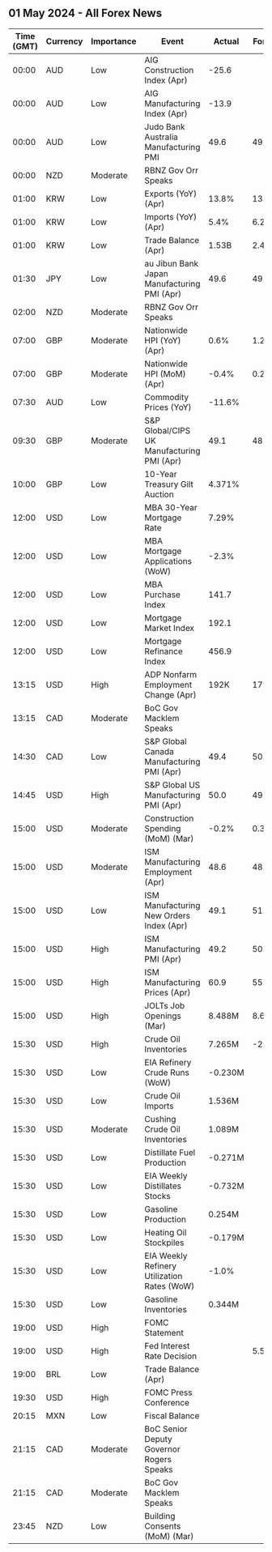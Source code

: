 ## 01 May 2024 - All Forex News

| Time (GMT) | Currency | Importance | Event | Actual | Forecast | Previous |
|------|----------|------------|-------|--------|----------|----------|
| 00:00 | AUD | Low | AIG Construction Index (Apr) | -25.6 |  | -12.9 |
| 00:00 | AUD | Low | AIG Manufacturing Index (Apr) | -13.9 |  | -7.0 |
| 00:00 | AUD | Low | Judo Bank Australia Manufacturing PMI | 49.6 | 49.9 | 47.3 |
| 00:00 | NZD | Moderate | RBNZ Gov Orr Speaks |  |  |  |
| 01:00 | KRW | Low | Exports (YoY) (Apr) | 13.8% | 13.7% | 3.1% |
| 01:00 | KRW | Low | Imports (YoY) (Apr) | 5.4% | 6.2% | -12.3% |
| 01:00 | KRW | Low | Trade Balance (Apr) | 1.53B | 2.41B | 4.29B |
| 01:30 | JPY | Low | au Jibun Bank Japan Manufacturing PMI (Apr) | 49.6 | 49.9 | 48.2 |
| 02:00 | NZD | Moderate | RBNZ Gov Orr Speaks |  |  |  |
| 07:00 | GBP | Moderate | Nationwide HPI (YoY) (Apr) | 0.6% | 1.2% | 1.6% |
| 07:00 | GBP | Moderate | Nationwide HPI (MoM) (Apr) | -0.4% | 0.2% | -0.2% |
| 07:30 | AUD | Low | Commodity Prices (YoY) | -11.6% |  | -15.3% |
| 09:30 | GBP | Moderate | S&P Global/CIPS UK Manufacturing PMI (Apr) | 49.1 | 48.7 | 50.3 |
| 10:00 | GBP | Low | 10-Year Treasury Gilt Auction | 4.371% |  | 4.015% |
| 12:00 | USD | Low | MBA 30-Year Mortgage Rate | 7.29% |  | 7.24% |
| 12:00 | USD | Low | MBA Mortgage Applications (WoW) | -2.3% |  | -2.7% |
| 12:00 | USD | Low | MBA Purchase Index | 141.7 |  | 144.2 |
| 12:00 | USD | Low | Mortgage Market Index | 192.1 |  | 196.7 |
| 12:00 | USD | Low | Mortgage Refinance Index | 456.9 |  | 472.7 |
| 13:15 | USD | High | ADP Nonfarm Employment Change (Apr) | 192K | 179K | 208K |
| 13:15 | CAD | Moderate | BoC Gov Macklem Speaks |  |  |  |
| 14:30 | CAD | Low | S&P Global Canada Manufacturing PMI (Apr) | 49.4 | 50.2 | 49.8 |
| 14:45 | USD | High | S&P Global US Manufacturing PMI (Apr) | 50.0 | 49.9 | 51.9 |
| 15:00 | USD | Moderate | Construction Spending (MoM) (Mar) | -0.2% | 0.3% | -0.3% |
| 15:00 | USD | Moderate | ISM Manufacturing Employment (Apr) | 48.6 | 48.2 | 47.4 |
| 15:00 | USD | Low | ISM Manufacturing New Orders Index (Apr) | 49.1 | 51.0 | 51.4 |
| 15:00 | USD | High | ISM Manufacturing PMI (Apr) | 49.2 | 50.0 | 50.3 |
| 15:00 | USD | High | ISM Manufacturing Prices (Apr) | 60.9 | 55.5 | 55.8 |
| 15:00 | USD | High | JOLTs Job Openings (Mar) | 8.488M | 8.680M | 8.813M |
| 15:30 | USD | High | Crude Oil Inventories | 7.265M | -2.300M | -6.368M |
| 15:30 | USD | Low | EIA Refinery Crude Runs (WoW) | -0.230M |  | -0.042M |
| 15:30 | USD | Low | Crude Oil Imports | 1.536M |  | -0.417M |
| 15:30 | USD | Moderate | Cushing Crude Oil Inventories | 1.089M |  | -0.659M |
| 15:30 | USD | Low | Distillate Fuel Production | -0.271M |  | 0.178M |
| 15:30 | USD | Low | EIA Weekly Distillates Stocks | -0.732M |  | 1.614M |
| 15:30 | USD | Low | Gasoline Production | 0.254M |  | -0.275M |
| 15:30 | USD | Low | Heating Oil Stockpiles | -0.179M |  | 1.073M |
| 15:30 | USD | Low | EIA Weekly Refinery Utilization Rates (WoW) | -1.0% |  | 0.4% |
| 15:30 | USD | Low | Gasoline Inventories | 0.344M |  | -0.634M |
| 19:00 | USD | High | FOMC Statement |  |  |  |
| 19:00 | USD | High | Fed Interest Rate Decision |  | 5.50% | 5.50% |
| 19:00 | BRL | Low | Trade Balance (Apr) |  |  | 7.48B |
| 19:30 | USD | High | FOMC Press Conference |  |  |  |
| 20:15 | MXN | Low | Fiscal Balance |  |  | -263.06B |
| 21:15 | CAD | Moderate | BoC Senior Deputy Governor Rogers Speaks |  |  |  |
| 21:15 | CAD | Moderate | BoC Gov Macklem Speaks |  |  |  |
| 23:45 | NZD | Low | Building Consents (MoM) (Mar) |  |  | 14.9% |
